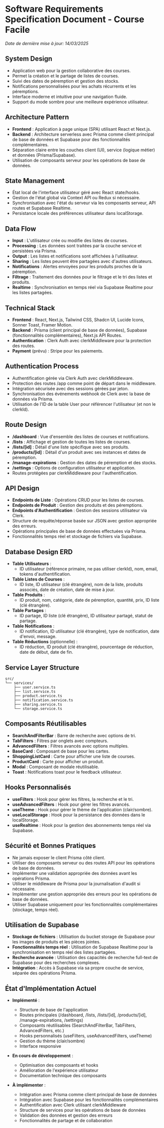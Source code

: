# Software Requirements Specification Document - Course Facile

*Date de dernière mise à jour: 14/03/2025*

## System Design
- Application web pour la gestion collaborative des courses.
- Permet la création et le partage de listes de courses.
- Suivi des dates de péremption et gestion des stocks.
- Notifications personnalisées pour les achats récurrents et les péremptions.
- Interface moderne et intuitive pour une navigation fluide.
- Support du mode sombre pour une meilleure expérience utilisateur.

## Architecture Pattern
- **Frontend** : Application à page unique (SPA) utilisant React et Next.js.
- **Backend** : Architecture serverless avec Prisma comme client principal de base de données et Supabase pour des fonctionnalités complémentaires.
- Séparation claire entre les couches client (UI), service (logique métier) et données (Prisma/Supabase).
- Utilisation de composants serveur pour les opérations de base de données.

## State Management
- État local de l'interface utilisateur géré avec React state/hooks.
- Gestion de l'état global via Context API ou Redux si nécessaire.
- Synchronisation avec l'état du serveur via les composants serveur, API routes et Supabase Realtime.
- Persistance locale des préférences utilisateur dans localStorage.

## Data Flow
- **Input** : L'utilisateur crée ou modifie des listes de courses.
- **Processing** : Les données sont traitées par la couche service et persistées via Prisma.
- **Output** : Les listes et notifications sont affichées à l'utilisateur.
- **Sharing** : Les listes peuvent être partagées avec d'autres utilisateurs.
- **Notifications** : Alertes envoyées pour les produits proches de la péremption.
- **Filtrage** : Traitement des données pour le filtrage et le tri des listes et produits.
- **Realtime** : Synchronisation en temps réel via Supabase Realtime pour les listes partagées.

## Technical Stack
- **Frontend** : React, Next.js, Tailwind CSS, Shadcn UI, Lucide Icons, Sonner Toast, Framer Motion.
- **Backend** : Prisma (client principal de base de données), Supabase (fonctionnalités complémentaires), Next.js API Routes.
- **Authentication** : Clerk Auth avec clerkMiddleware pour la protection des routes.
- **Payment** (prévu) : Stripe pour les paiements.

## Authentication Process
- Authentification gérée via Clerk Auth avec clerkMiddleware.
- Protection des routes /app comme point de départ dans le middleware.
- Intégration sécurisée avec des sessions gérées par jeton.
- Synchronisation des événements webhook de Clerk avec la base de données via Prisma.
- Utilisation de l'ID de la table User pour référencer l'utilisateur (et non le clerkId).

## Route Design
- **/dashboard** : Vue d'ensemble des listes de courses et notifications.
- **/lists** : Affichage et gestion de toutes les listes de courses.
- **/lists/[id]** : Détail d'une liste spécifique avec ses produits.
- **/products/[id]** : Détail d'un produit avec ses instances et dates de péremption.
- **/manage-expirations** : Gestion des dates de péremption et des stocks.
- **/settings** : Options de configuration utilisateur et application.
- Routes protégées par clerkMiddleware pour l'authentification.

## API Design
- **Endpoints de Liste** : Opérations CRUD pour les listes de courses.
- **Endpoints de Produit** : Gestion des produits et des péremptions.
- **Endpoints d'Authentification** : Gestion des sessions utilisateur via Clerk.
- Structure de requête/réponse basée sur JSON avec gestion appropriée des erreurs.
- Opérations principales de base de données effectuées via Prisma.
- Fonctionnalités temps réel et stockage de fichiers via Supabase.

## Database Design ERD
- **Table Utilisateurs** :  
  - ID utilisateur (référence primaire, ne pas utiliser clerkId), nom, email, tokens d'authentification.
- **Table Listes de Courses** :  
  - ID liste, ID utilisateur (clé étrangère), nom de la liste, produits associés, date de création, date de mise à jour.
- **Table Produits** :  
  - ID produit, nom, catégorie, date de péremption, quantité, prix, ID liste (clé étrangère).
- **Table Partages** :  
  - ID partage, ID liste (clé étrangère), ID utilisateur partagé, statut de partage.
- **Table Notifications** :  
  - ID notification, ID utilisateur (clé étrangère), type de notification, date d'envoi, message.
- **Table Réductions** (optionnelle) :  
  - ID réduction, ID produit (clé étrangère), pourcentage de réduction, date de début, date de fin.

## Service Layer Structure
```
src/
└── services/
    ├── user.service.ts
    ├── list.service.ts
    ├── product.service.ts
    ├── notification.service.ts
    ├── sharing.service.ts
    └── storage.service.ts
```

## Composants Réutilisables
- **SearchAndFilterBar** : Barre de recherche avec options de tri.
- **TabFilters** : Filtres par onglets avec compteurs.
- **AdvancedFilters** : Filtres avancés avec options multiples.
- **BaseCard** : Composant de base pour les cartes.
- **ShoppingListCard** : Carte pour afficher une liste de courses.
- **ProductCard** : Carte pour afficher un produit.
- **Modal** : Composant de modale réutilisable.
- **Toast** : Notifications toast pour le feedback utilisateur.

## Hooks Personnalisés
- **useFilters** : Hook pour gérer les filtres, la recherche et le tri.
- **useAdvancedFilters** : Hook pour gérer les filtres avancés.
- **useTheme** : Hook pour gérer le thème de l'application (clair/sombre).
- **useLocalStorage** : Hook pour la persistance des données dans le localStorage.
- **useRealtime** : Hook pour la gestion des abonnements temps réel via Supabase.

## Sécurité et Bonnes Pratiques
- Ne jamais exposer le client Prisma côté client.
- Utiliser des composants serveur ou des routes API pour les opérations de base de données.
- Implémenter une validation appropriée des données avant les opérations Prisma.
- Utiliser le middleware de Prisma pour la journalisation d'audit si nécessaire.
- Implémenter une gestion appropriée des erreurs pour les opérations de base de données.
- Utiliser Supabase uniquement pour les fonctionnalités complémentaires (stockage, temps réel).

## Utilisation de Supabase
- **Stockage de fichiers** : Utilisation du bucket storage de Supabase pour les images de produits et les pièces jointes.
- **Fonctionnalités temps réel** : Utilisation de Supabase Realtime pour la synchronisation en temps réel des listes partagées.
- **Recherche avancée** : Utilisation des capacités de recherche full-text de Supabase pour des recherches complexes.
- **Intégration** : Accès à Supabase via sa propre couche de service, séparée des opérations Prisma.

## État d'Implémentation Actuel
- **Implémenté** :
  - Structure de base de l'application
  - Routes principales (/dashboard, /lists, /lists/[id], /products/[id], /manage-expirations, /settings)
  - Composants réutilisables (SearchAndFilterBar, TabFilters, AdvancedFilters, etc.)
  - Hooks personnalisés (useFilters, useAdvancedFilters, useTheme)
  - Gestion du thème (clair/sombre)
  - Interface responsive
  
- **En cours de développement** :
  - Optimisation des composants et hooks
  - Amélioration de l'expérience utilisateur
  - Documentation technique des composants
  
- **À implémenter** :
  - Intégration avec Prisma comme client principal de base de données
  - Intégration avec Supabase pour les fonctionnalités complémentaires
  - Authentification avec Clerk utilisant clerkMiddleware
  - Structure de services pour les opérations de base de données
  - Validation des données et gestion des erreurs
  - Fonctionnalités de partage et de collaboration
